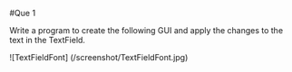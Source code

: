 #Que 1

Write a program to create the following GUI and apply the changes to the text in the TextField.

![TextFieldFont] (/screenshot/TextFieldFont.jpg)
